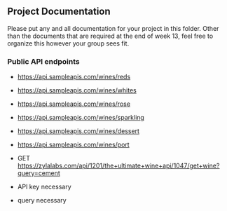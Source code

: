 ## Project Documentation

Please put any and all documentation for your project in this folder. Other than the documents that are required at the end of week 13, feel free to organize this however your group sees fit.

### Public API endpoints
- https://api.sampleapis.com/wines/reds
- https://api.sampleapis.com/wines/whites
- https://api.sampleapis.com/wines/rose
- https://api.sampleapis.com/wines/sparkling
- https://api.sampleapis.com/wines/dessert
- https://api.sampleapis.com/wines/port

- GET https://zylalabs.com/api/1201/the+ultimate+wine+api/1047/get+wine?query=cement
- API key necessary
- query necessary
